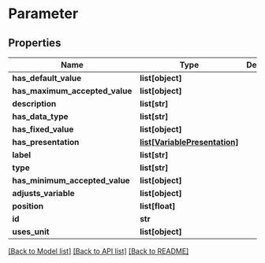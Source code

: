 # Parameter

## Properties
Name | Type | Description | Notes
------------ | ------------- | ------------- | -------------
**has_default_value** | **list[object]** |  | [optional] 
**has_maximum_accepted_value** | **list[object]** |  | [optional] 
**description** | **list[str]** |  | [optional] 
**has_data_type** | **list[str]** |  | [optional] 
**has_fixed_value** | **list[object]** |  | [optional] 
**has_presentation** | [**list[VariablePresentation]**](VariablePresentation.md) |  | [optional] 
**label** | **list[str]** |  | [optional] 
**type** | **list[str]** |  | [optional] 
**has_minimum_accepted_value** | **list[object]** |  | [optional] 
**adjusts_variable** | **list[object]** |  | [optional] 
**position** | **list[float]** |  | [optional] 
**id** | **str** |  | [optional] 
**uses_unit** | **list[object]** |  | [optional] 

[[Back to Model list]](../README.md#documentation-for-models) [[Back to API list]](../README.md#documentation-for-api-endpoints) [[Back to README]](../README.md)


